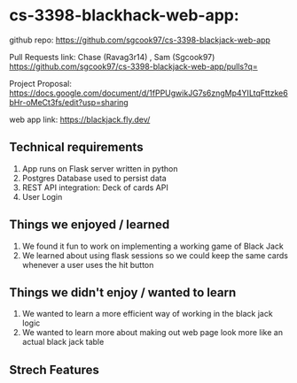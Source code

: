 # cs-3398-blackhack-web-app: 

github repo: https://github.com/sgcook97/cs-3398-blackjack-web-app

Pull Requests link: Chase (Ravag3r14) , Sam (Sgcook97)
https://github.com/sgcook97/cs-3398-blackjack-web-app/pulls?q=

Project Proposal: https://docs.google.com/document/d/1fPPUgwikJG7s6zngMp4YILtqFttzke6bHr-oMeCt3fs/edit?usp=sharing

web app link: https://blackjack.fly.dev/

## Technical requirements
1. App runs on Flask server written in python
2. Postgres Database used to persist data
3. REST API integration: Deck of cards API
4. User Login

## Things we enjoyed / learned
1. We found it fun to work on implementing a working game of Black Jack 
2. We learned about using flask sessions so we could keep the same cards whenever a user uses the hit button

## Things we didn't enjoy / wanted to learn
1. We wanted to learn a more efficient way of working in the black jack logic
2. We wanted to learn more about making out web page look more like an actual black jack table
## Strech Features
